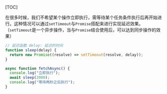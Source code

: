 [TOC]

在很多时候，我们不希望某个操作立即执行，需等待某个任务条件执行后再开始进行。这种情况可以通过`setTimeout`与`Promise`搭配来进行实现延迟效果。（`setTimeout`是一个异步操作，当与`Promise`结合使用后，可以达到同步操作的效果）

```js
// 延迟函数 delay: 延迟的时间
function sleep(delay) {
  return new Promise((resolve) => setTimeout(resolve, delay));
}

async function fetchAsync() {
  console.log("立即执行");
  await sleep(2000);
  console.log("等待两秒之后执行");
}
```
